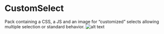 # CustomSelect

Pack containing a CSS, a JS and an image for “customized” selects allowing multiple selection or standard behavior.
![alt text](https://github.com/AlexBelin/CustomSelect/blob/main/screens01.jpg?raw=true)
